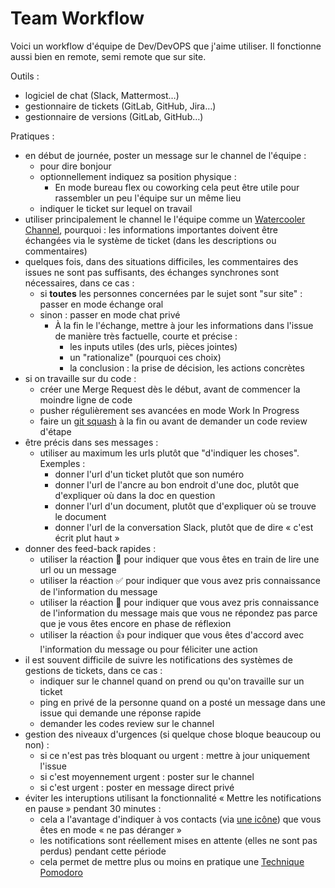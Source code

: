 # Team Workflow

Voici un workflow d'équipe de Dev/DevOPS que j'aime utiliser. Il fonctionne aussi bien en remote, semi remote que sur site.

Outils :

- logiciel de chat (Slack, Mattermost…)
- gestionnaire de tickets (GitLab, GitHub, Jira…)
- gestionnaire de versions (GitLab, GitHub…)

Pratiques :

- en début de journée, poster un message sur le channel de l'équipe :
	- pour dire bonjour
	- optionnellement indiquez sa position physique :
		- En mode bureau flex ou coworking cela peut être utile pour rassembler un peu l'équipe sur un même lieu
	- indiquer le ticket sur lequel on travail
- utiliser principalement le channel le l'équipe comme un [Watercooler Channel](https://revelry.co/watercooler-channel/), pourquoi : les informations importantes doivent être échangées via le système de ticket (dans les descriptions ou commentaires)
- quelques fois, dans des situations difficiles, les commentaires des issues ne sont pas suffisants, des échanges synchrones sont nécessaires, dans ce cas :
	- si **toutes** les personnes concernées par le sujet sont "sur site" : passer en mode échange oral
	- sinon : passer en mode chat privé
		- À la fin le l'échange, mettre à jour les informations dans l'issue de manière très factuelle, courte et précise :
			- les inputs utiles (des urls, pièces jointes)
			- un "rationalize" (pourquoi ces choix)
			- la conclusion : la prise de décision, les actions concrètes
- si on travaille sur du code :
  - créer une Merge Request dès le début, avant de commencer la moindre ligne de code
  - pusher régulièrement ses avancées en mode Work In Progress
  - faire un [git squash](https://git-scm.com/book/fr/v1/Utilitaires-Git-R%C3%A9%C3%A9crire-l-historique) à la fin ou avant de demander un code review d'étape
- être précis dans ses messages :
 	- utiliser au maximum les urls plutôt que "d'indiquer les choses". Exemples :
		- donner l'url d'un ticket plutôt que son numéro
		- donner l'url de l'ancre au bon endroit d'une doc, plutôt que d'expliquer où dans la doc en question
		- donner l'url d'un document, plutôt que d'expliquer où se trouve le document
		- donner l'url de la conversation Slack, plutôt que de dire « c'est écrit plut haut »
- donner des feed-back rapides :
	- utiliser la réaction 👀 pour indiquer que vous êtes en train de lire une url ou un message
	- utiliser la réaction ✅ pour indiquer que vous avez pris connaissance de l'information du message
	- utiliser la réaction 🤔 pour indiquer que vous avez pris connaissance de l'information du message mais que vous ne répondez pas parce que je vous êtes encore en phase de réflexion
	- utiliser la réaction 👍 pour indiquer que vous êtes d'accord avec l'information du message ou pour féliciter une action
- il est souvent difficile de suivre les notifications des systèmes de gestions de tickets, dans ce cas :
	- indiquer sur le channel quand on prend ou qu'on travaille sur un ticket
	- ping en privé de la personne quand on a posté un message dans une issue qui demande une réponse rapide
	- demander les codes review sur le channel
- gestion des niveaux d'urgences (si quelque chose bloque beaucoup ou non) :
	- si ce n'est pas très bloquant ou urgent : mettre à jour uniquement l'issue
	- si c'est moyennement urgent : poster sur le channel
	- si c'est urgent : poster en message direct privé
- éviter les interuptions utilisant la fonctionnalité « Mettre les notifications en pause » pendant 30 minutes :
	- cela a l'avantage d'indiquer à vos contacts (via [une icône](https://get.slack.help/hc/fr-fr/articles/214908388-Diff%C3%A9rer-les-notifications-avec-le-mode-Ne-pas-d%C3%A9ranger)) que vous êtes en mode « ne pas déranger »
	- les notifications sont réellement mises en attente (elles ne sont pas perdus) pendant cette période
  - cela permet de mettre plus ou moins en pratique une [Technique Pomodoro](https://fr.wikipedia.org/wiki/Technique_Pomodoro)
